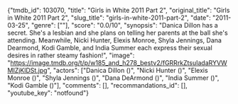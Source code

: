 {"tmdb_id": 103070, "title": "Girls in White 2011 Part 2", "original_title": "Girls in White 2011 Part 2", "slug_title": "girls-in-white-2011-part-2", "date": "2011-03-25", "genre": [""], "score": "0.0/10", "synopsis": "Danica Dillon has a secret. She's a lesbian and she plans on telling her parents at the ball she's attending. Meanwhile, Nicki Hunter, Elexis Monroe, Shyla Jennings, Dana Dearmond, Kodi Gamble, and India Summer each express their sexual desires in rather steamy fashion!", "image": "https://image.tmdb.org/t/p/w185_and_h278_bestv2/fGRRrkZtsuIadaRYVWMIZjKlDSt.jpg", "actors": ["Danica Dillon ()", "Nicki Hunter ()", "Elexis Monroe ()", "Shyla Jennings ()", "Dana DeArmond ()", "India Summer ()", "Kodi Gamble ()"], "comments": [], "recommandations_id": [], "youtube_key": "notfound"}